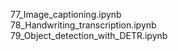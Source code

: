 77_Image_captioning.ipynb <br>
78_Handwriting_transcription.ipynb <br>
79_Object_detection_with_DETR.ipynb <br>
